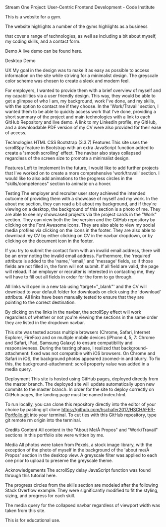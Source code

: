 Stream One Project: User-Centric Frontend Development - Code Institute

This is a website for a gym.

The website highlights a number of the gyms highlights as a business

that cover a range of technologies, as well as including a bit about myself, my coding skills, and a contact form.

Demo
A live demo can be found here.

Desktop Demo

UX
My goal in the design was to make it as easy as possible to access information on the site while striving for a minimalist design. The greyscale color scheme was chosen to create a sleek and modern feel.

For employers, I wanted to provide them with a brief overview of myself and my capabilities via a user friendly design. This way, they would be able to get a glimpse of who I am, my background, work I've done, and my skills, with the option to contact me if they choose. In the 'Work/Travail' section, I wanted them to be able to quickly access work that I've done, providing a short summary of the project and main technologies with a link to each GitHub Repository and live demo. A link to my LinkedIn profile, my GitHub, and a downloadable PDF version of my CV were also provided for their ease of access.

Technologies
HTML
CSS
Bootstrap (3.3.7)
Features
This site uses the scrollSpy feature in Bootstrap with an extra JavaScript function added to create a 'smooth scrolling' effect. The navbar also stays collapsed regardless of the screen size to promote a minimalist design.

Features Left to Implement
In the future, I would like to add further projects that I've worked on to create a more comprehensive 'work/travail' section. I would like to also add animations to the progress circles in the "skills/compétences" section to animate on a hover.

Testing
The employer and recruiter user story achieved the intended outcome of providing them with a showcase of myself and my work. In the about me section, they can read a bit about my background, and if they're viewing on a desktop, the background of this section is a photo of me. They are able to see my showcased projects via the project cards in the "Work" section. They can view both the live version and the GitHub repository by clicking on the Font Awesome icons. They are also able to view my social media profiles via clicking on the icons in the footer. They are also able to download my CV by either clicking on CV in the navbar dropdown, or by clicking on the document icon in the footer.

If you try to submit the contact form with an invalid email address, there will be an error noting the invalid email address. Furthermore, the 'required' attribute is added to the 'name,' 'email,' and 'message' fields, so if those fields are not filled in, the form will not submit. If all field are valid, the page will reload. If an employer or recruiter is interested in contacting me, they will have to fill out all fields in order for the form to go through.

All links will open in a new tab using 'target="_blank"' and the CV will download to your default folder for downloads on click using the 'download' attribute. All links have been manually tested to ensure that they are pointing to the correct destination.

By clicking on the links in the navbar, the scrollSpy effect will work regardless of whether or not you're viewing the sections in the same order they are listed in the dropdown navbar.

This site was tested across multiple browsers (Chrome, Safari, Internet Explorer, FireFox) and on multiple mobile devices (iPhone 4, 5, 7: Chrome and Safari, iPad, Samsung Galaxy) to ensure compatibility and responsiveness. During the testing phase, I realized that background-attachment: fixed was not compatible with iOS browsers. On Chrome and Safari in iOS, the background photos appeared zoomed-in and blurry. To fix this, the background-attachment: scroll property value was added in a media query.

Deployment
This site is hosted using GitHub pages, deployed directly from the master branch. The deployed site will update automatically upon new commits to the master branch. In order for the site to deploy correctly on GitHub pages, the landing page must be named index.html.

To run locally, you can clone this repository directly into the editor of your choice by pasting git clone https://github.com/hschafer2017/HSCHAFER-Portfolio.git into your terminal. To cut ties with this GitHub repository, type git remote rm origin into the terminal.

Credits
Content
All content in the "About Me/À Propos" and "Work/Travail" sections in this portfolio site were written by me.

Media
All photos were taken from Pexels, a stock image library, with the exception of the photo of myself in the background of the 'about me/À Propos' section in the desktop view. A greyscale filter was applied to each one prior to upload to preserve the greyscale theme.

Acknowledgements
The scrollSpy delay JavaScript function was found through this tutorial here.

The progress circles from the skills section are modeled after the following Stack Overflow example. They were significantly modified to fit the styling, sizing, and progress for each skill.

The media query for the collapsed navbar regardless of viewport width was taken from this site.

This is for educational use.